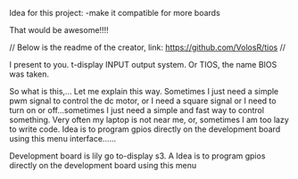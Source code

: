 Idea for this project:
-make it compatible for more boards

That would be awesome!!!!

// Below is the readme of the creator, link: https://github.com/VolosR/tios //

I present to you. t-display INPUT output  system. Or TIOS, the name BIOS was taken.

So what is this,... Let me explain this way. Sometimes   I just need a simple   pwm signal to control the dc motor, or I need a square signal or I need to turn on or off...sometimes  I  just need a simple and fast way to control something. Very often my laptop is not near me, or,  sometimes I am too lazy to write code. Idea is to program gpios  directly on the development board using this menu interface...... 

Development board is lily go to-display s3. A Idea is to program gpios  directly on the development board using this menu
